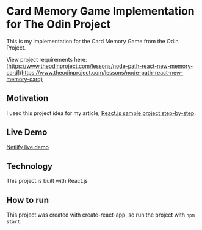 # Card Memory Game Implementation for The Odin Project

This is my implementation for the Card Memory Game from the Odin Project.

View project requirements here: [https://www.theodinproject.com/lessons/node-path-react-new-memory-card](https://www.theodinproject.com/lessons/node-path-react-new-memory-card)

## Motivation

I used this project idea for my article, [React.js sample project step-by-step](https://fullstackvault.xyz/blog/react-js-sample-project-step-by-step).

## Live Demo

[Netlify live demo](https://card-memory-game-odin-project.netlify.app/)

## Technology

This project is built with React.js

## How to run

This project was created with create-react-app, so run the project with `npm start`.
